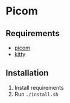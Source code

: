 # Picom

## Requirements
- [picom](https://github.com/yshui/picom)
- [kitty](/kitty/README.md)

## Installation
1. Install requirements
2. Run `./install.sh`
